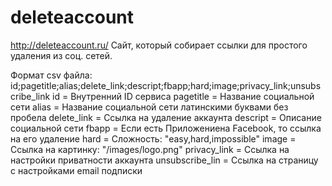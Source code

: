 deleteaccount
=============
http://deleteaccount.ru/
Сайт, который собирает ссылки для простого удаления из соц. сетей.

Формат csv файла:
id;pagetitle;alias;delete_link;descript;fbapp;hard;image;privacy_link;unsubscribe_link
id = Внутренний ID сервиса
pagetitle = Название социальной сети
alias = Название социальной сети латинскими буквами без пробела
delete_link = Ссылка на удаление аккаунта
descript = Описание социальной сети
fbapp = Если есть Приложениена Facebook, то ссылка на его удаление
hard = Сложность: "easy,hard,impossible"
image = Ссылка на картинку: "/images/logo.png"
privacy_link = Ссылка на настройки приватности аккаунта
unsubscribe_lin = Ссылка на страницу с настройками email подписки
